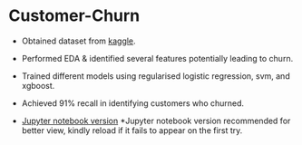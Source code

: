 # Customer-Churn
- Obtained dataset from [kaggle](https://www.kaggle.com/blastchar/telco-customer-churn).
- Performed EDA & identified several features potentially leading to churn.
- Trained different models using regularised logistic regression, svm, and xgboost.
- Achieved 91% recall in identifying customers who churned.


- [Jupyter notebook version](https://github.com/Gianatmaja/Customer-Churn/blob/main/Predicting%20Customer%20Churns%20.ipynb)
  *Jupyter notebook version recommended for better view, kindly reload if it fails to appear on the first try.
